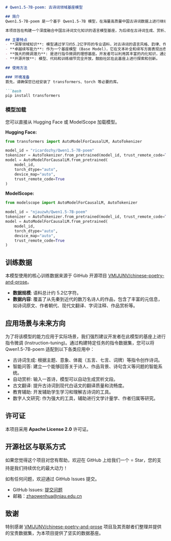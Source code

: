 ```markdown
# Qwen1.5-7B-poem: 古诗词领域基座模型

## 简介
Qwen1.5-7B-poem 是一个基于 Qwen1.5-7B 模型，在海量高质量中国古诗词数据上进行继续预训练（Pre-training）而成的领域基座模型。

本项目旨在构建一个深度融合中国古诗词文化知识的语言模型基座，为后续在古诗词生成、赏析、问答、翻译等多种下游任务上的指令微调（Instruction-tuning）提供一个强大而坚实的起点。

## 主要特点
- **深厚领域知识**: 模型通过学习约5.2亿字符的专业语料，对古诗词的语言风格、韵律、作者、朝代背景、注释翻译等建立了深刻的理解。
- **卓越续写能力**: 作为一个基座模型 (Base Model)，它在文本补全和续写方面表现出色，能够自然地承接上文，生成符合韵律和意境的文段。
- **强大的微调潜力**: 是进行指令微调的理想基座。开发者可以利用其丰富的内化知识，通过少量有监督数据微调，即可在特定任务上达到优异性能。
- **开源开放**: 模型、代码和训练细节完全开放，鼓励社区在此基座上进行探索和创新。

## 使用方法

### 环境准备
首先，请确保您已经安装了 transformers、torch 等必要的库。

```bash
pip install transformers
```

### 模型加载
您可以直接从 Hugging Face 或 ModelScope 加载模型。

**Hugging Face:**
```python
from transformers import AutoModelForCausalLM, AutoTokenizer

model_id = "ricardozhy/Qwen1.5-7B-poem"
tokenizer = AutoTokenizer.from_pretrained(model_id, trust_remote_code=True)
model = AutoModelForCausalLM.from_pretrained(
    model_id,
    torch_dtype="auto",
    device_map="auto",
    trust_remote_code=True
)
```

**ModelScope:**
```python
from modelscope import AutoModelForCausalLM, AutoTokenizer

model_id = "njauzwh/Qwen1.5-7B-poem"
tokenizer = AutoTokenizer.from_pretrained(model_id, trust_remote_code=True)
model = AutoModelForCausalLM.from_pretrained(
    model_id,
    torch_dtype="auto",
    device_map="auto",
    trust_remote_code=True
)
```
## 训练数据
本模型使用的核心训练数据来源于 GitHub 开源项目 [VMIJUNV/chinese-poetry-and-prose](https://github.com/VMIJUNV/chinese-poetry-and-prose)。

- **数据规模**: 语料总计约 5.2亿字符。
- **数据内容**: 覆盖了从先秦到近代的数万名诗人的作品，包含了丰富的元信息，如诗词原文、作者朝代、现代文翻译、字词注释、作品赏析等。

## 应用场景与未来方向
为了将该模型的能力应用于实际场景，我们强烈建议开发者在此模型的基座上进行指令微调 (Instruction-tuning)。通过构建特定任务的指令数据集，您可以将 Qwen1.5-7B-poem 适配到以下各类应用中：

- 古诗词生成: 根据主题、意象、体裁（五言、七言、词牌）等指令创作诗词。
- 智能问答: 建立一个能够回答关于诗人、作品背景、诗句含义等问题的智能系统。
- 自动赏析: 输入一首诗，模型可以自动生成赏析文段。
- 古文翻译: 提升古诗词到现代白话文的翻译质量和流畅度。
- 教育辅助: 开发辅助学生学习和理解古诗词的工具。
- 数字人文研究: 作为强大的工具，辅助进行文学计量学、作者归属等研究。

## 许可证
本项目采用 **Apache License 2.0** 许可证。

## 开源社区与联系方式
如果您觉得这个项目对您有帮助，欢迎在 GitHub 上给我们一个 ⭐️ Star，您的支持是我们持续优化的最大动力！

如有任何问题，欢迎通过 GitHub Issues 提交。
- GitHub Issues: [提交问题](https://github.com/ricardozhy/Qwen1.5-7B-poem/issues)
- 邮箱：zhaowenhua@njau.edu.cn
  
## 致谢
特别感谢 [VMIJUNV/chinese-poetry-and-prose](https://github.com/VMIJUNV/chinese-poetry-and-prose) 项目及其贡献者们整理并提供的宝贵数据集，为本项目提供了坚实的数据基座。
```
